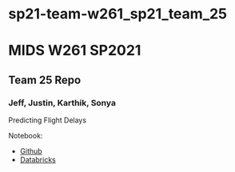 # sp21-team-w261_sp21_team_25
# MIDS W261 SP2021
## Team 25 Repo
### Jeff, Justin, Karthik, Sonya

Predicting Flight Delays

Notebook: 
* [Github](https://github.com/UCB-w261/sp21-team-w261_sp21_team_25/blob/main/W261_SP21_FINAL_PROJECT_TEAM25.ipynb)
* [Databricks](https://dbc-c4580dc0-018b.cloud.databricks.com/?o=8229810859276230#notebook/1553213441180273/command/1553213441180274)

